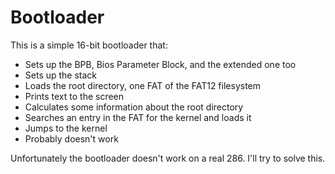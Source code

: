 # Bootloader

This is a simple 16-bit bootloader that:

 - Sets up the BPB, Bios Parameter Block, and the extended one too
 - Sets up the stack
 - Loads the root directory, one FAT of the FAT12 filesystem
 - Prints text to the screen
 - Calculates some information about the root directory
 - Searches an entry in the FAT for the kernel and loads it
 - Jumps to the kernel
 - Probably doesn't work


Unfortunately the bootloader doesn't work on a real 286. I'll try to solve this.